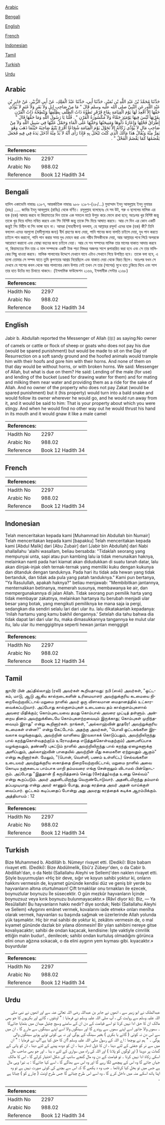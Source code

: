 [Arabic](#arabic)

[Bengali](#bengali)

[English](#english)

[French](#french)

[Indonesian](#indonesian)

[Tamil](#tamil)

[Turkish](#turkish)

[Urdu](#urdu)

## Arabic


<div dir="rtl" lang="ar" style={{fontSize:'larger',backgroundColor:'#f8f9fa',padding:20}}>
حَدَّثَنَا مُحَمَّدُ بْنُ عَبْدِ اللَّهِ بْنِ نُمَيْرٍ، حَدَّثَنَا أَبِي، حَدَّثَنَا عَبْدُ الْمَلِكِ، عَنْ أَبِي الزُّبَيْرِ، عَنْ جَابِرِ بْنِ عَبْدِ اللَّهِ، عَنِ النَّبِيِّ صلى الله عليه وسلم قَالَ ‏"‏ مَا مِنْ صَاحِبِ إِبِلٍ وَلاَ بَقَرٍ وَلاَ غَنَمٍ لاَ يُؤَدِّي حَقَّهَا إِلاَّ أُقْعِدَ لَهَا يَوْمَ الْقِيَامَةِ بِقَاعٍ قَرْقَرٍ تَطَؤُهُ ذَاتُ الظِّلْفِ بِظِلْفِهَا وَتَنْطِحُهُ ذَاتُ الْقَرْنِ بِقَرْنِهَا لَيْسَ فِيهَا يَوْمَئِذٍ جَمَّاءُ وَلاَ مَكْسُورَةُ الْقَرْنِ ‏"‏ ‏.‏ قُلْنَا يَا رَسُولَ اللَّهِ وَمَا حَقُّهَا قَالَ ‏"‏ إِطْرَاقُ فَحْلِهَا وَإِعَارَةُ دَلْوِهَا وَمَنِيحَتُهَا وَحَلَبُهَا عَلَى الْمَاءِ وَحَمْلٌ عَلَيْهَا فِي سَبِيلِ اللَّهِ وَلاَ مِنْ صَاحِبِ مَالٍ لاَ يُؤَدِّي زَكَاتَهُ إِلاَّ تَحَوَّلَ يَوْمَ الْقِيَامَةِ شُجَاعًا أَقْرَعَ يَتْبَعُ صَاحِبَهُ حَيْثُمَا ذَهَبَ وَهُوَ يَفِرُّ مِنْهُ وَيُقَالُ هَذَا مَالُكَ الَّذِي كُنْتَ تَبْخَلُ بِهِ فَإِذَا رَأَى أَنَّهُ لاَ بُدَّ مِنْهُ أَدْخَلَ يَدَهُ فِي فِيهِ فَجَعَلَ يَقْضَمُهَا كَمَا يَقْضَمُ الْفَحْلُ ‏"‏ ‏.‏
</div>
<div style={{backgroundColor:'#f8f9fa',padding:20, marginBottom: 10}}><table> <thead> <tr> <th>References:</th> <th></th> </tr> </thead> <tbody><tr><td>Hadith No</td><td>2297</td></tr><tr><td>Arabic No</td><td>988.02</td></tr><tr><td>Reference</td><td>Book 12 Hadith 34</td></tr></tbody></table></div>

## Bengali


<div dir="ltr" lang="bn" style={{fontSize:'larger',backgroundColor:'#f8f9fa',padding:20}}>
হাদিস একাডেমি নাম্বারঃ ২১৮৭, আন্তর্জাতিক নাম্বারঃ ৯৮৮ ২১৮৭-(২৮/...) মুহাম্মাদ ইবনু আবদুল্লাহ ইবনু নুমায়র (রহঃ) ..... জাবির ইবনু আবদুল্লাহ (রাযিঃ) থেকে বর্ণিত। রসূলুল্লাহ বলেছেনঃ যে সব উট, গরু ও ছাগলের মালিক এর হক (হক) আদায় করবে না কিয়ামতের দিন তাকে এক সমতল মাঠে উপুড় করে ফেলে রাখা হবে; অতঃপর খুর বিশিষ্ট জন্তু তাকে খুর দিয়ে দলিত মথিত করবে এবং শিং বিশিষ্ট জন্তু তাকে শিং দিয়ে আঘাত করবে। আর সে দিন এর কোন একটি জন্তুই শিং বিহীন বা শিং ভাঙ্গা হবে না। আমরা (সাহাবীগণ) বললাম, হে আল্লাহর রসূল! এদের হাক (হক) কী? তিনি বললেন এদের নরগুলো (মাদীগুলোর জন্য) বীর্য গ্রহণের জন্য দেয়া, পানি পানের জন্য বালতি চাইলে দেয়া, দুধ পান করতে চাইলে পান করানো, পানি পান করার সময় দুধ দোহন করা এবং গরীব মিসকীনকে দেয়া, আর আল্লাহর পথে পিঠে অপরকে আরোহণ করানো এবং যোদ্ধা বহনের জন্য চাইলে দেয়া। আর যে সব সম্পদের মালিক তার মালের যাকাত আদায় করবে না, কিয়ামতের দিন তার এ মাল সম্পদকে একটি টাক পড়া বিষধর অজগর সাপে রূপান্তরিত করা হবে এবং সে তার মালিকের পিছু ধাওয়া করবে। মালিক পালানোর উদ্দেশে যেখানে যাবে এটাও সেখানে গিয়ে উপস্থিত হবে। তাকে বলা হবে, এ হলো তোমার সে সম্পদ যাতে তুমি কৃপণতার আশ্রয় নিয়েছিলে এবং যাকাত দেয়া থেকে বিরত ছিলে। অতঃপর যখন সে দেখবে যে সাপের কবল থেকে আর পালানোর কোন উপায় নেই তখন সে তার (সাপের) মুখে হাত ঢুকিয়ে দিবে এবং সাপ তার হাত উটের মত চিবাতে থাকবে। (ইসলামিক ফাউন্ডেশন ২১৬৬, ইসলামীক সেন্টার ২১৬৮)
</div>
<div style={{backgroundColor:'#f8f9fa',padding:20, marginBottom: 10}}><table> <thead> <tr> <th>References:</th> <th></th> </tr> </thead> <tbody><tr><td>Hadith No</td><td>2297</td></tr><tr><td>Arabic No</td><td>988.02</td></tr><tr><td>Reference</td><td>Book 12 Hadith 34</td></tr></tbody></table></div>

## English


<div dir="ltr" lang="en" style={{fontSize:'larger',backgroundColor:'#f8f9fa',padding:20}}>
Jabir b. Abdullah reported the Messenger of Allah (ﷺ) as saying:No owner of camels or cattle or flock of sheep or goats who does not pay his due (would be spared punishment) but would be made to sit on the Day of Resurrection on a soft sandy ground and the hoofed animals would trample him with their hoofs and gore him with their horns. And none of them on that day would be without horns, or with broken horns. We said: Messenger of Allah, but what is due on them? He said: Lending of the male (for use) and lending of the bucket (used for drawing water for them) and for mating and milking them near water and providing them as a ride for the sake of Allah. And no owner of the property who does not pay Zakat (would be spared punishment) but it (his property) would turn into a bald snake and would follow its owner wherever he would go, and he would run away from it, and it would be said to him: That is your property about which you were stingy. And when he would find no other way out he would thrust his hand in its mouth and it would gnaw it like a male camel
</div>
<div style={{backgroundColor:'#f8f9fa',padding:20, marginBottom: 10}}><table> <thead> <tr> <th>References:</th> <th></th> </tr> </thead> <tbody><tr><td>Hadith No</td><td>2297</td></tr><tr><td>Arabic No</td><td>988.02</td></tr><tr><td>Reference</td><td>Book 12 Hadith 34</td></tr></tbody></table></div>

## French


<div dir="ltr" lang="fr" style={{fontSize:'larger',backgroundColor:'#f8f9fa',padding:20}}>

</div>
<div style={{backgroundColor:'#f8f9fa',padding:20, marginBottom: 10}}><table> <thead> <tr> <th>References:</th> <th></th> </tr> </thead> <tbody><tr><td>Hadith No</td><td>2297</td></tr><tr><td>Arabic No</td><td>988.02</td></tr><tr><td>Reference</td><td>Book 12 Hadith 34</td></tr></tbody></table></div>

## Indonesian


<div dir="ltr" lang="id" style={{fontSize:'larger',backgroundColor:'#f8f9fa',padding:20}}>
Telah menceritakan kepada kami [Muhammad bin Abdullah bin Numair] Telah menceritakan kepada kami [bapakku] Telah menceritakan kepada kami [Abdul Malik] dari [Abu Zubair] dari [Jabir bin Abdullah] dari Nabi shallallahu 'alaihi wasallam, beliau bersabda: "Tidaklah seorang yang mempunyai unta, sapi atau pun kambing lalu ia tidak menunaikan haknya, melainkan nanti pada hari kiamat akan didudukkan di suatu tanah datar, lalu akan diinjak-injak oleh ternak-ternak yang memiliki kuku dengan kukunya dan ditanduk dengan tanduknya. Pada hari itu tidak ada hewan yang tidak bertanduk, dan tidak ada pula yang patah tanduknya." Kami pun bertanya, "Ya Rasulullah, apakah haknya?" beliau menjawab: "Membibitkan jantannya, menternakkan betinanya, memerah susunya, membawanya ke air, dan mempergunakannya di jalan Allah. Tidak seorang pun pemilik harta yang tidak membayar zakatnya, melainkan hartanya itu berubah menjadi ular besar yang botak, yang mengikuti pemiliknya ke mana saja ia pergi, sedangkan dia sendiri selalu lari dari ular itu. lalu dikatakanlah kepadanya: 'Inilah hartamu yang kamu bakhil dengannya.' Setelah dia tahu bahwa dia tidak dapat lari dari ular itu, maka dimasukkannya tangannya ke mulut ular itu, lalu ular itu menggigitnya seperti hewan jantan menggigit
</div>
<div style={{backgroundColor:'#f8f9fa',padding:20, marginBottom: 10}}><table> <thead> <tr> <th>References:</th> <th></th> </tr> </thead> <tbody><tr><td>Hadith No</td><td>2297</td></tr><tr><td>Arabic No</td><td>988.02</td></tr><tr><td>Reference</td><td>Book 12 Hadith 34</td></tr></tbody></table></div>

## Tamil


<div dir="ltr" lang="ta" style={{fontSize:'larger',backgroundColor:'#f8f9fa',padding:20}}>
ஜாபிர் பின் அப்தில்லாஹ் (ரலி) அவர்கள் கூறியதாவது: நபி (ஸல்) அவர்கள், "ஒட்டகம், மாடு, ஆடு ஆகிய கால்நடைகளின் உரிமையாளர் அவற்றுக்குரிய கடமையை நிறைவேற்றாவிட்டால் மறுமை நாளில் அவர் ஒரு விசாலமான மைதானத்தில் உட்காரவைக்கப்படுவார். அப்போது கால்குளம்புகள் உடையவை தம் கால்குளம்புகளால் அவரை மிதிக்கும்; கொம்புடையவை தமது கொம்பால் அவரை முட்டித் தள்ளும். அன்றைய தினம் அவற்றுக்கிடையே கொம்புகளற்றவையும் இருக்காது; கொம்புகள் முறிந்தவையும் இராது" என்று கூறினார்கள். நாங்கள், "அல்லாஹ்வின் தூதரே! அவற்றுக்குரிய கடமைகள் என்ன?" என்று கேட்டோம். அதற்கு அவர்கள், "பொலி ஒட்டகங்களை இரவலாக வழங்குவதும், அவற்றின் வாளியை இரவலாகக் கொடுப்பதும், அவற்றிலிருந்து பால் கறந்துகொள்வதற்கு(ம் உரோமத்தை எடுத்துக்கொள்வதற்கும்) அனபளிப்பாக வழங்குவதும், தண்ணீர் புகட்டும் நாளில் அவற்றிலிருந்து பால் கறந்து ஏழைகளுக்கு அளிப்பதும், அல்லாஹ்வின் பாதையில் அவற்றின் மீது சுமைகளை ஏற்றுவதும் ஆகும்" என்று கூறினார்கள். மேலும், "(பொன், வெள்ளி, பணம் உள்ளிட்ட) செல்வங்களை உடையவர் அவற்றுக்குரிய ஸகாத்தை நிறைவேற்றாவிட்டால், மறுமை நாளில் அவை கொடிய நஞ்சுடைய பாம்பாக மாறி தம்மவரை எங்கு சென்றாலும் விடாமல் பின்தொடரும். அப்போது "இதுதான் நீ கருமித்தனம் செய்து (சேர்த்து)வந்த உனது செல்வம்" என்று கூறப்படும். அவர் அதனிடமிருந்து வெருண்டோடுவார். அதனிடமிருந்து தம்மால் தப்பமுடியாது என்று அவர் காணும் போது, தமது கரத்தை அவர் அதன் வாய்க்குள் வைப்பார். ஒட்டகம் கடிப்பதைப் போன்று அது அவரது கரத்தைக் கடிக்க ஆரம்பிக்கும். அத்தியாயம் : 12
</div>
<div style={{backgroundColor:'#f8f9fa',padding:20, marginBottom: 10}}><table> <thead> <tr> <th>References:</th> <th></th> </tr> </thead> <tbody><tr><td>Hadith No</td><td>2297</td></tr><tr><td>Arabic No</td><td>988.02</td></tr><tr><td>Reference</td><td>Book 12 Hadith 34</td></tr></tbody></table></div>

## Turkish


<div dir="ltr" lang="tr" style={{fontSize:'larger',backgroundColor:'#f8f9fa',padding:20}}>
Bize Muhammed b. Abdillâh b. Nümeyr rivayet etti. (Dediki): Bize babam rivayet etti. (Dediki): Bize Abdülmelik, Ebû'z Zübeyr'den, o da Cabir b. Abdillah'dan, o da Nebi (Sallallahu Aleyhi ve SelIem)'den naklen rivayet etti. Şöyle buyurmuşları «Hiç bir deve, sığır ve koyun sahibi yoktur ki, onların hakkını vermesin de, kıyamet gününde kendisi düz ve geniş blr yerde bu hayvanların altına oturtulmasın! Çift tırnaklılar onu tırnakları ile ezecek, boynuzlular boynuzu İle süsecektir. O gün mezkûr hayvanların İçinde boynuzsuz veya kırık boynuzu bulunmayacaktır.» (Râvî diyor ki): Biz, — Ya Resûlallah! Bu hayvanların hakkı nedir? diye sorduk; Nebi (Sallallahu Aleyhi ve Sellem) «Aygırını emânet vermek, kovalarını iade etmek» onları menîha olarak vermek, hayvanları su başında sağmak ve üzerlerinde Allah yolunda yük taşımaktır. Hiç bir mal sahibi de yoktur ki, zekâtını vermesin de, o mal kıyamet gününde dazlak bir yılana dönmesin! Bir yılan sahibini nereye gitse kovalıyacaktır; sahibi de ondan kaçacak, kendisine: İşte vaktiyle cimrilik ettiğin malın budur!., denilecek; sahibi ondan kurtuluş olmadığını görünca elini onun ağzına sokacak, o da elini aygırın yem kıyması gibi. kıyacaktır.» buyurdular
</div>
<div style={{backgroundColor:'#f8f9fa',padding:20, marginBottom: 10}}><table> <thead> <tr> <th>References:</th> <th></th> </tr> </thead> <tbody><tr><td>Hadith No</td><td>2297</td></tr><tr><td>Arabic No</td><td>988.02</td></tr><tr><td>Reference</td><td>Book 12 Hadith 34</td></tr></tbody></table></div>

## Urdu


<div dir="rtl" lang="ur" style={{fontSize:'larger',backgroundColor:'#f8f9fa',padding:20}}>
عبدالملک نے ابو زبیر سے ، انھوں نے جابر بن عبداللہ رضی اللہ تعالیٰ عنہ سے اور انھوں نے نبی صلی اللہ علیہ وسلم سے روایت کی ، آپ صلی اللہ علیہ وسلم نے فرمایا : " اونٹوں ، گائے اور بکریوں کا جو بھی مالک ان کا حق ادا نہیں کرتا تو اسے قیامت کے دن ان کے سامنے وسیع چٹیل میدان میں بٹھایا جائےگا ۔ سموں والا جانور اسے اپنے سموں سے روندے گا اور سینگوں والا اسے اپنے سینگوں سے مارے گا ، ان میں سے اس دن نہ کوئی ( گائے یا بکری ) بغیر سینگ کے ہوگی اور نہ ہی کوئی ٹوٹے ہوئے سینگوں والی ہوگی ۔ " ہم نے پوچھا : اے اللہ کے رسول صلی اللہ علیہ وسلم !ان کا حق کیا ہے؟آپ نے فرمایا : " ان میں سے نر کو جفتی کے لئے دینا ، ان کا ڈول ادھار دینا ، ان کو دودھ پینے کے لئے دینا ، ان کو پانی کے گھاٹ پر دوہنا ( اور لوگوں کو پلانا ) اور اللہ کی راہ میں سواری کے لئے د ینا ۔ اور جو بھی صاحب مال اسکی زکاۃ ادا نہیں کرتا ۔ تو قیامت کے دن وہ مال گنجے سانپ کی شکل اختیار کرلے گا ، اس کا مالک جہاں جائے گا وہ اس کے پیچھے لگا رہے گا اور وہ اس سے بھاگے گا ، اسے کہا جائےگا : یہ تیرا وہی مال ہے جس میں تو بخل کیا کرتاتھا ۔ جب وہ د یکھے گا کہ اس سے بچنے کی کوئی صورت نہیں ہے تو وہ اپنا ہاتھ اسکے منہ میں داخل کرے گا ، وہ اسے اس طرح چبائے گا جس طرح اونٹ ( چارے کو ) چباتا ہے ۔
</div>
<div style={{backgroundColor:'#f8f9fa',padding:20, marginBottom: 10}}><table> <thead> <tr> <th>References:</th> <th></th> </tr> </thead> <tbody><tr><td>Hadith No</td><td>2297</td></tr><tr><td>Arabic No</td><td>988.02</td></tr><tr><td>Reference</td><td>Book 12 Hadith 34</td></tr></tbody></table></div>